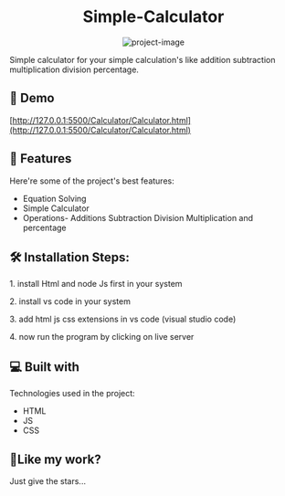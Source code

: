 <h1 align="center" id="title">Simple-Calculator</h1>

<p align="center"><img src="https://socialify.git.ci/Manish-Yadav77/Simple-Calculator/image?language=1&amp;owner=1&amp;name=1&amp;stargazers=1&amp;theme=Light" alt="project-image"></p>

<p id="description">Simple calculator for your simple calculation's like addition subtraction multiplication division percentage.</p>

<h2>🚀 Demo</h2>

[http://127.0.0.1:5500/Calculator/Calculator.html](http://127.0.0.1:5500/Calculator/Calculator.html)

  
   
<h2>🧐 Features</h2>

Here're some of the project's best features:

*   Equation Solving
*   Simple Calculator
*   Operations- Additions Subtraction Division Multiplication and percentage

<h2>🛠️ Installation Steps:</h2>

<p>1. install Html and node Js first in your system</p>

<p>2. install vs code in your system</p>

<p>3. add html js css extensions in vs code (visual studio code)</p>

<p>4. now run the program by clicking on live server</p>

  
  
<h2>💻 Built with</h2>

Technologies used in the project:

*   HTML
*   JS
*   CSS

<h2>💖Like my work?</h2>

Just give the stars...
